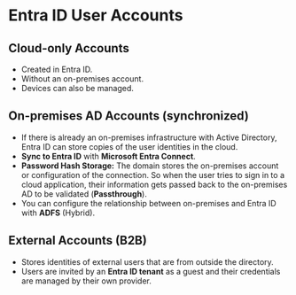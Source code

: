 # Entra ID User Accounts

## Cloud-only Accounts

- Created in Entra ID.
- Without an on-premises account.
- Devices can also be managed.

## On-premises AD Accounts (synchronized)

- If there is already an on-premises infrastructure with Active Directory, Entra ID can store copies of the user identities in the cloud.
- **Sync to Entra ID** with **Microsoft Entra Connect**.
- **Password Hash Storage:** The domain stores the on-premises account or configuration of the connection. So when the user tries to sign in to a cloud application, their information gets passed back to the on-premises AD to be validated (**Passthrough**).
- You can configure the relationship between on-premises and Entra ID with **ADFS** (Hybrid).

## External Accounts (B2B)

- Stores identities of external users that are from outside the directory.
- Users are invited by an **Entra ID tenant** as a guest and their credentials are managed by their own provider.
